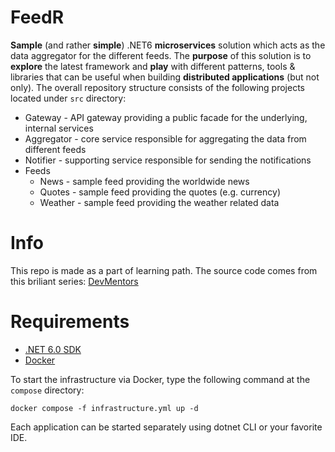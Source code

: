 # FeedR
**Sample** (and rather **simple**) .NET6 **microservices** solution which acts as the data aggregator for the different feeds.
The **purpose** of this solution is to **explore** the latest framework and **play** with different patterns, tools & libraries that can be useful when building **distributed applications** (but not only).
The overall repository structure consists of the following projects located under `src` directory:

- Gateway - API gateway providing a public facade for the underlying, internal services
- Aggregator - core service responsible for aggregating the data from different feeds
- Notifier - supporting service responsible for sending the notifications
- Feeds
  - News - sample feed providing the worldwide news
  - Quotes - sample feed providing the quotes (e.g. currency)
  - Weather - sample feed providing the weather related data

# Info

This repo is made as a part of learning path. The source code comes from this briliant series: [DevMentors](https://www.youtube.com/watch?v=spnBzawswik&list=PLqqD43D6Mqz0AIDkHqaZDKaEKXdfMiIAo)

# Requirements

- [.NET 6.0 SDK](https://dotnet.microsoft.com/download/dotnet/6.0)
- [Docker](https://docs.docker.com/get-docker)

To start the infrastructure via Docker, type the following command at the `compose` directory:

`docker compose -f infrastructure.yml up -d`

Each application can be started separately using dotnet CLI or your favorite IDE.
